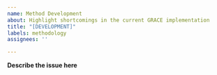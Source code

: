 ```yaml
---
name: Method Development
about: Highlight shortcomings in the current GRACE implementation
title: "[DEVELOPMENT]"
labels: methodology
assignees: ''

---
```


**Describe the issue here**
